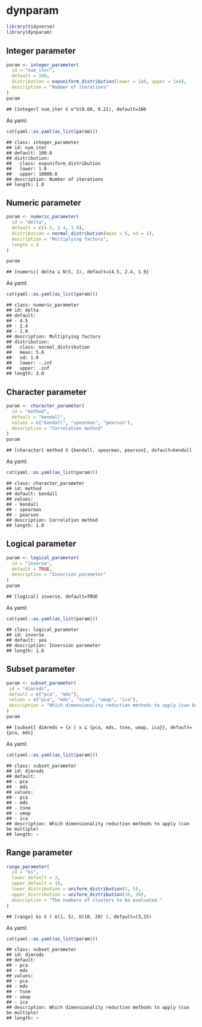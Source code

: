 
<!-- README.md is generated from README.Rmd. Please edit that file -->

# dynparam

``` r
library(tidyverse)
library(dynparam)
```

## Integer parameter

``` r
param <- integer_parameter(
  id = "num_iter", 
  default = 100,
  distribution = expuniform_distribution(lower = 1e0, upper = 1e4),
  description = "Number of iterations"
)
param
```

    ## [integer] num_iter ∈ e^U(0.00, 9.21), default=100

As yaml:

``` r
cat(yaml::as.yaml(as_list(param)))
```

    ## class: integer_parameter
    ## id: num_iter
    ## default: 100.0
    ## distribution:
    ##   class: expuniform_distribution
    ##   lower: 1.0
    ##   upper: 10000.0
    ## description: Number of iterations
    ## length: 1.0

## Numeric parameter

``` r
param <- numeric_parameter(
  id = "delta", 
  default = c(4.5, 2.4, 1.9), 
  distribution = normal_distribution(mean = 5, sd = 1),
  description = "Multiplying factors",
  length = 3
)

param
```

    ## [numeric] delta ⊆ N(5, 1), default={4.5, 2.4, 1.9}

As yaml:

``` r
cat(yaml::as.yaml(as_list(param)))
```

    ## class: numeric_parameter
    ## id: delta
    ## default:
    ## - 4.5
    ## - 2.4
    ## - 1.9
    ## description: Multiplying factors
    ## distribution:
    ##   class: normal_distribution
    ##   mean: 5.0
    ##   sd: 1.0
    ##   lower: -.inf
    ##   upper: .inf
    ## length: 3.0

## Character parameter

``` r
param <- character_parameter(
  id = "method", 
  default = "kendall",
  values = c("kendall", "spearman", "pearson"), 
  description = "Correlation method"
)
param
```

    ## [character] method ∈ {kendall, spearman, pearson}, default=kendall

As yaml:

``` r
cat(yaml::as.yaml(as_list(param)))
```

    ## class: character_parameter
    ## id: method
    ## default: kendall
    ## values:
    ## - kendall
    ## - spearman
    ## - pearson
    ## description: Correlation method
    ## length: 1.0

## Logical parameter

``` r
param <- logical_parameter(
  id = "inverse",
  default = TRUE, 
  description = "Inversion parameter"
)
param
```

    ## [logical] inverse, default=TRUE

As yaml:

``` r
cat(yaml::as.yaml(as_list(param)))
```

    ## class: logical_parameter
    ## id: inverse
    ## default: yes
    ## description: Inversion parameter
    ## length: 1.0

## Subset parameter

``` r
param <- subset_parameter(
 id = "dimreds",
 default = c("pca", "mds"),
 values = c("pca", "mds", "tsne", "umap", "ica"),
 description = "Which dimensionality reduction methods to apply (can be multiple)"
)
param
```

    ## [subset] dimreds = {x | x ⊆ {pca, mds, tsne, umap, ica}}, default={pca, mds}

As yaml:

``` r
cat(yaml::as.yaml(as_list(param)))
```

    ## class: subset_parameter
    ## id: dimreds
    ## default:
    ## - pca
    ## - mds
    ## values:
    ## - pca
    ## - mds
    ## - tsne
    ## - umap
    ## - ica
    ## description: Which dimensionality reduction methods to apply (can be multiple)
    ## length: ~

## Range parameter

``` r
range_parameter(
  id = "ks",
  lower_default = 3,
  upper_default = 15,
  lower_distribution = uniform_distribution(1, 5),
  upper_distribution = uniform_distribution(10, 20),
  description = "The numbers of clusters to be evaluated."
)
```

    ## [range] ks ∈ ( U(1, 5), U(10, 20) ), default=(3,15)

As yaml:

``` r
cat(yaml::as.yaml(as_list(param)))
```

    ## class: subset_parameter
    ## id: dimreds
    ## default:
    ## - pca
    ## - mds
    ## values:
    ## - pca
    ## - mds
    ## - tsne
    ## - umap
    ## - ica
    ## description: Which dimensionality reduction methods to apply (can be multiple)
    ## length: ~
